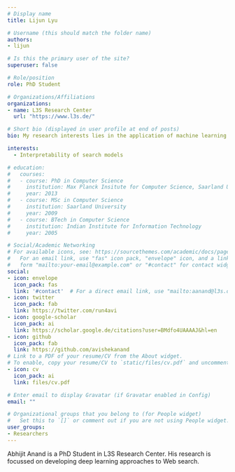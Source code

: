 ```yaml
---
# Display name
title: Lijun Lyu

# Username (this should match the folder name)
authors:
- lijun

# Is this the primary user of the site?
superuser: false

# Role/position
role: PhD Student

# Organizations/Affiliations
organizations:
- name: L3S Research Center
  url: "https://www.l3s.de/"

# Short bio (displayed in user profile at end of posts)
bio: My research interests lies in the application of machine learning to information retrieval and Web tasks.

interests: 
  - Interpretability of search models

# education:
#   courses:
#   - course: PhD in Computer Science
#     institution: Max Planck Insitute for Computer Science, Saarland University
#     year: 2013
#   - course: MSc in Computer Science
#     institution: Saarland University
#     year: 2009
#   - course: BTech in Computer Science
#     institution: Indian Institute for Information Technology
#     year: 2005

# Social/Academic Networking
# For available icons, see: https://sourcethemes.com/academic/docs/page-builder/#icons
#   For an email link, use "fas" icon pack, "envelope" icon, and a link in the
#   form "mailto:your-email@example.com" or "#contact" for contact widget.
social:
- icon: envelope
  icon_pack: fas
  link: '#contact'  # For a direct email link, use "mailto:aanand@l3s.de".
- icon: twitter
  icon_pack: fab
  link: https://twitter.com/run4avi
- icon: google-scholar
  icon_pack: ai
  link: https://scholar.google.de/citations?user=BMdfo4UAAAAJ&hl=en
- icon: github
  icon_pack: fab
  link: https://github.com/avishekanand
# Link to a PDF of your resume/CV from the About widget.
# To enable, copy your resume/CV to `static/files/cv.pdf` and uncomment the lines below.
- icon: cv
  icon_pack: ai
  link: files/cv.pdf

# Enter email to display Gravatar (if Gravatar enabled in Config)
email: ""

# Organizational groups that you belong to (for People widget)
#   Set this to `[]` or comment out if you are not using People widget.
user_groups:
- Researchers
---
```


Abhijit Anand is a PhD Student in L3S Research Center. His research is focussed on developing deep learning approaches to Web search.